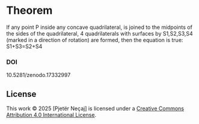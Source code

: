 # Theorem
If any point P inside any concave quadrilateral, is joined to the midpoints of the sides of the quadrilateral, 4 quadrilaterals with surfaces by S1,S2,S3,S4 (marked in a direction of rotation) are formed, then the equation is true: S1+S3=S2+S4
### DOI
10.5281/zenodo.17332997
## License
This work © 2025 [Pjetër Neçaj] is licensed under a [Creative Commons Attribution 4.0 International License](https://creativecommons.org/licenses/by/4.0/).
